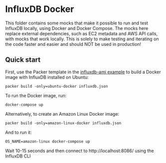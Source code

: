 # InfluxDB Docker

This folder contains some mocks that make it possible to run and test InfluxDB locally, using Docker and Docker Compose. The mocks here replace external dependencies, such as EC2 metadata and AWS API calls, with mocks that work 
locally. This is solely to make testing and iterating on the code faster and easier and should NOT be used in 
production!

## Quick start

First, use the Packer template in the [influxdb-ami 
example](https://github.com/gruntwork-io/terraform-aws-influx/tree/master/examples/influxdb-ami) to build a Docker 
image with InfluxDB installed on Ubuntu:

```
packer build -only=ubuntu-docker influxdb.json
```

To run the Docker image, run:

```
docker-compose up
```

Alternatively, to create an Amazon Linux Docker image:

```
packer build -only=amazon-linux-docker influxdb.json
```

And to run it:

```
OS_NAME=amazon-linux docker-compose up
```

Wait 10-15 seconds and then connect to http://localhost:8086/ using the InfluxDB CLI
